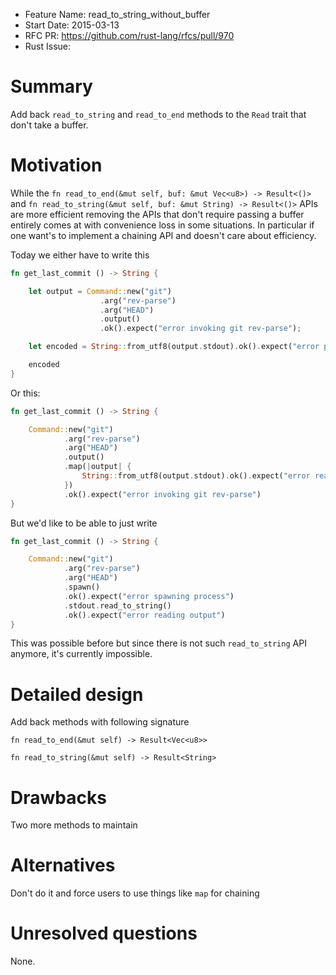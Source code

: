 - Feature Name: read_to_string_without_buffer
- Start Date: 2015-03-13
- RFC PR: https://github.com/rust-lang/rfcs/pull/970
- Rust Issue:

# Summary

Add back `read_to_string` and `read_to_end` methods to the `Read` trait that
don't take a buffer.

# Motivation

While the `fn read_to_end(&mut self, buf: &mut Vec<u8>) -> Result<()>` and
`fn read_to_string(&mut self, buf: &mut String) -> Result<()>` APIs are more
efficient removing the APIs that don't require passing a buffer entirely comes
at with convenience loss in some situations. In particular if one want's to
implement a chaining API and doesn't care about efficiency.

Today we either have to write this

```rust
fn get_last_commit () -> String {

    let output = Command::new("git")
                    .arg("rev-parse")
                    .arg("HEAD")
                    .output()
                    .ok().expect("error invoking git rev-parse");

    let encoded = String::from_utf8(output.stdout).ok().expect("error parsing output of git rev-parse");

    encoded
}
```

Or this:


```rust
fn get_last_commit () -> String {

    Command::new("git")
            .arg("rev-parse")
            .arg("HEAD")
            .output()
            .map(|output| {
                String::from_utf8(output.stdout).ok().expect("error reading into string")
            })
            .ok().expect("error invoking git rev-parse")
}
```

But we'd like to be able to just write

```rust
fn get_last_commit () -> String {

    Command::new("git")
            .arg("rev-parse")
            .arg("HEAD")
            .spawn()
            .ok().expect("error spawning process")
            .stdout.read_to_string()
            .ok().expect("error reading output")
}
```

This was possible before but since there is not such `read_to_string` API
anymore, it's currently impossible.


# Detailed design

Add back methods with following signature

`fn read_to_end(&mut self) -> Result<Vec<u8>>`

`fn read_to_string(&mut self) -> Result<String>`

# Drawbacks

Two more methods to maintain

# Alternatives

Don't do it and force users to use things like `map` for chaining

# Unresolved questions

None.
